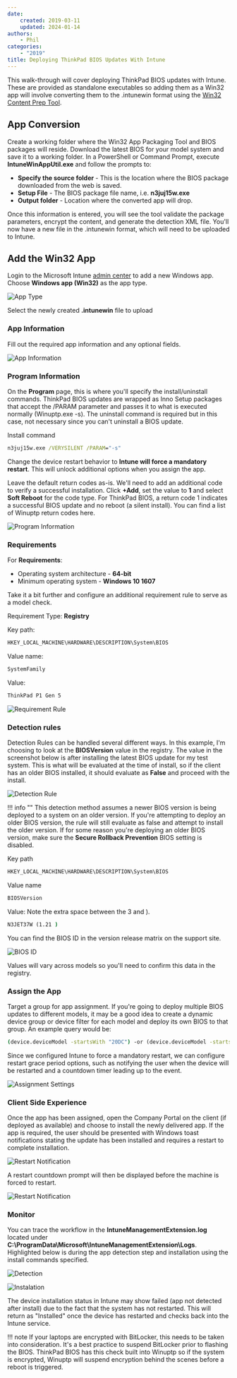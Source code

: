 ```yaml
---
date:
    created: 2019-03-11
    updated: 2024-01-14
authors:
    - Phil
categories:
    - "2019"
title: Deploying ThinkPad BIOS Updates With Intune
---
```


This walk-through will cover deploying ThinkPad BIOS updates with Intune. These are provided as standalone executables so adding them as a Win32 app will involve converting them to the .intunewin format using the [Win32 Content Prep Tool](https://github.com/Microsoft/Microsoft-Win32-Content-Prep-Tool).
<!-- more -->
## App Conversion

Create a working folder where the Win32 App Packaging Tool and BIOS packages will reside. Download the latest BIOS for your model system and save it to a working folder. In a PowerShell or Command Prompt, execute **IntuneWinAppUtil.exe** and follow the prompts to:

- **Specify the source folder** - This is the location where the BIOS package downloaded from the web is saved.
- **Setup File** - The BIOS package file name, i.e. **n3juj15w.exe**
- **Output folder** - Location where the converted app will drop.

Once this information is entered, you will see the tool validate the package parameters, encrypt the content, and generate the detection XML file. You'll now have a new file in the .intunewin format, which will need to be uploaded to Intune.

## Add the Win32 App

Login to the Microsoft Intune [admin center](https://intune.microsoft.com/#view/Microsoft_Intune_DeviceSettings/AppsWindowsMenu/~/windowsApps) to add a new Windows app. Choose **Windows app (Win32)** as the app type.

![App Type](https://cdrt.github.io/mk_blog/img/2019/intune_bios_deploy//image1.jpg)

Select the newly created **.intunewin** file to upload

### App Information

Fill out the required app information and any optional fields.

![App Information](https://cdrt.github.io/mk_blog/img/2019/intune_bios_deploy/image2.jpg)

### Program Information

On the **Program** page, this is where you'll specify the install/uninstall commands. ThinkPad BIOS updates are wrapped as Inno Setup packages that accept the /PARAM parameter and passes it to what is executed normally (Winuptp.exe -s). The uninstall command is required but in this case, not necessary since you can't uninstall a BIOS update.

Install command

```cmd
n3juj15w.exe /VERYSILENT /PARAM="-s"
```

Change the device restart behavior to **Intune will force a mandatory restart**. This will unlock additional options when you assign the app.

Leave the default return codes as-is. We'll need to add an additional code to verify a successful installation. Click **+Add**, set the value to **1** and select **Soft Reboot** for the code type.  For ThinkPad BIOS, a return code 1 indicates a successful BIOS update and no reboot (a silent install).  You can find a list of Winuptp return codes here.

![Program Information](https://cdrt.github.io/mk_blog/img/2019/intune_bios_deploy/image3.jpg)

### Requirements

For **Requirements**:

- Operating system architecture - **64-bit**
- Minimum operating system - **Windows 10 1607**

Take it a bit further and configure an additional requirement rule to serve as a model check.

Requirement Type: **Registry**

Key path:

```cmd
HKEY_LOCAL_MACHINE\HARDWARE\DESCRIPTION\System\BIOS
```

Value name:

```cmd
SystemFamily
```

Value:

```cmd
ThinkPad P1 Gen 5
```

![Requirement Rule](https://cdrt.github.io/mk_blog/img/2019/intune_bios_deploy/image4.jpg)

### Detection rules

Detection Rules can be handled several different ways. In this example, I'm choosing to look at the **BIOSVersion** value in the registry. The value in the screenshot below is after installing the latest BIOS update for my test system. This is what will be evaluated at the time of install, so if the client has an older BIOS installed, it should evaluate as **False** and proceed with the install.

![Detection Rule](https://cdrt.github.io/mk_blog/img/2019/intune_bios_deploy/image5.jpg)

!!! info ""
    This detection method assumes a newer BIOS version is being deployed to a system on an older version. If you're attempting to deploy an older BIOS version, the rule will still evaluate as false and attempt to install the older version. If for some reason you're deploying an older BIOS version, make sure the **Secure Rollback Prevention** BIOS setting is disabled.

Key path

```cmd
HKEY_LOCAL_MACHINE\HARDWARE\DESCRIPTION\System\BIOS
```

Value name

```cmd
BIOSVersion
```

Value: Note the extra space between the 3 and ).

```cmd
N3JET37W (1.21 )
```

You can find the BIOS ID in the version release matrix on the support site.

![BIOS ID](https://cdrt.github.io/mk_blog/img/2019/intune_bios_deploy/image6.jpg)

Values will vary across models so you'll need to confirm this data in the registry.

### Assign the App

Target a group for app assignment. If you're going to deploy multiple BIOS updates to different models, it may be a good idea to create a dynamic device group or device filter for each model and deploy its own BIOS to that group. An example query would be:

```cmd
(device.deviceModel -startsWith "20DC") -or (device.deviceModel -startsWith "20DD")
```

Since we configured Intune to force a mandatory restart, we can configure restart grace period options, such as notifying the user when the device will be restarted and a countdown timer leading up to the event.

![Assignment Settings](https://cdrt.github.io/mk_blog/img/2019/intune_bios_deploy//image7.jpg)

### Client Side Experience

Once the app has been assigned, open the Company Portal on the client (if deployed as available) and choose to install the newly delivered app. If the app is required, the user should be presented with Windows toast notifications stating the update has been installed and requires a restart to complete installation.

![Restart Notification](https://cdrt.github.io/mk_blog/img/2019/intune_bios_deploy//image8.jpg)

A restart countdown prompt will then be displayed before the machine is forced to restart.

![Restart Notification](https://cdrt.github.io/mk_blog/img/2019/intune_bios_deploy//image9.jpg)

### Monitor

You can trace the workflow in the **IntuneManagementExtension.log** located under **C:\ProgramData\Microsoft\IntuneManagementExtension\Logs**. Highlighted below is during the app detection step and installation using the install commands specified.

![Detection](https://cdrt.github.io/mk_blog/img/2019/intune_bios_deploy//image10.jpg)

![Instalation](https://cdrt.github.io/mk_blog/img/2019/intune_bios_deploy//image11.jpg)

The device installation status in Intune may show failed (app not detected after install) due to the fact that the system has not restarted. This will return as "Installed" once the device has restarted and checks back into the Intune service.

!!! note
    If your laptops are encrypted with BitLocker, this needs to be taken into consideration. It's a best practice to suspend BitLocker prior to flashing the BIOS. ThinkPad BIOS has this check built into Winuptp so if the system is encrypted, Winuptp will suspend encryption behind the scenes before a reboot is triggered.
